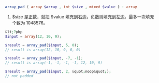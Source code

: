 ```php
array_pad ( array $array , int $size , mixed $value ) : array
```

1. $size 是正数，就把 $value 填充到右边，负数则填充到左边。最多一次填充个数为 1048576。

```php
&lt;?php
$input = array(12, 10, 9);

$result = array_pad($input, 5, 0);
// result is array(12, 10, 9, 0, 0)

$result = array_pad($input, -7, -1);
// result is array(-1, -1, -1, -1, 12, 10, 9)

$result = array_pad($input, 2, &quot;noop&quot;);
// not padded
```